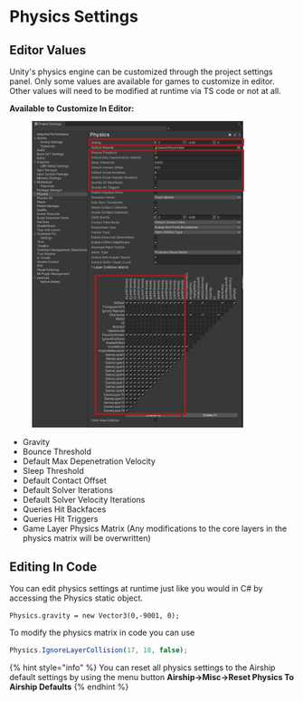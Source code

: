 # Physics Settings

## Editor Values

Unity's physics engine can be customized through the project settings panel. Only some values are available for games to customize in editor. Other values will need to be modified at runtime via TS code or not at all.

**Available to Customize In Editor:**

<div align="left"><figure><img src="../.gitbook/assets/image (93).png" alt="" width="375"><figcaption></figcaption></figure></div>

* Gravity
* Bounce Threshold
* Default Max Depenetration Velocity
* Sleep Threshold
* Default Contact Offset
* Default Solver Iterations
* Default Solver Velocity Iterations
* Queries Hit Backfaces
* Queries Hit Triggers
* Game Layer Physics Matrix (Any modifications to the core layers in the physics matrix will be overwritten)

## Editing In Code

You can edit physics settings at runtime just like you would in C# by accessing the Physics static object.&#x20;

```
Physics.gravity = new Vector3(0,-9001, 0);
```

To modify the physics matrix in code you can use

```typescript
Physics.IgnoreLayerCollision(17, 18, false);
```

{% hint style="info" %}
You can reset all physics settings to the Airship default settings by using the menu button **Airship->Misc->Reset Physics To Airship Defaults**
{% endhint %}



